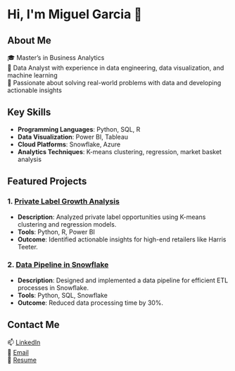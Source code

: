 # Hi, I'm Miguel Garcia 👋  

## About Me  
🎓 Master’s in Business Analytics  
💼 Data Analyst with experience in data engineering, data visualization, and machine learning  
🧠 Passionate about solving real-world problems with data and developing actionable insights  

## Key Skills  
- **Programming Languages**: Python, SQL, R  
- **Data Visualization**: Power BI, Tableau  
- **Cloud Platforms**: Snowflake, Azure  
- **Analytics Techniques**: K-means clustering, regression, market basket analysis  

## Featured Projects  
### 1. [Private Label Growth Analysis](https://github.com/your-username/private-label-analysis)  
- **Description**: Analyzed private label opportunities using K-means clustering and regression models.  
- **Tools**: Python, R, Power BI  
- **Outcome**: Identified actionable insights for high-end retailers like Harris Teeter.  

### 2. [Data Pipeline in Snowflake](https://github.com/your-username/data-pipeline-snowflake)  
- **Description**: Designed and implemented a data pipeline for efficient ETL processes in Snowflake.  
- **Tools**: Python, SQL, Snowflake  
- **Outcome**: Reduced data processing time by 30%.  

## Contact Me  
📫 [LinkedIn](www.linkedin.com/in/miguel-garcia-887030155)  
📧 [Email](miguelgarcia790@outlook.com)  
📄 [Resume](https://github.com/your-username/your-resume.pdf)  
